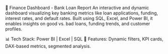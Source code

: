 💼 Finance Dashboard - Bank Loan Report
An interactive and dynamic dashboard visualizing key banking metrics like loan applications, funding, interest rates, and default rates. Built using SQL, Excel, and Power BI, it enables insights on good vs. bad loans, funding trends, and customer profiles.

📊 Tech Stack: Power BI | Excel | SQL
🔗 Features: Dynamic filters, KPI cards, DAX-based metrics, segmented analysis.
